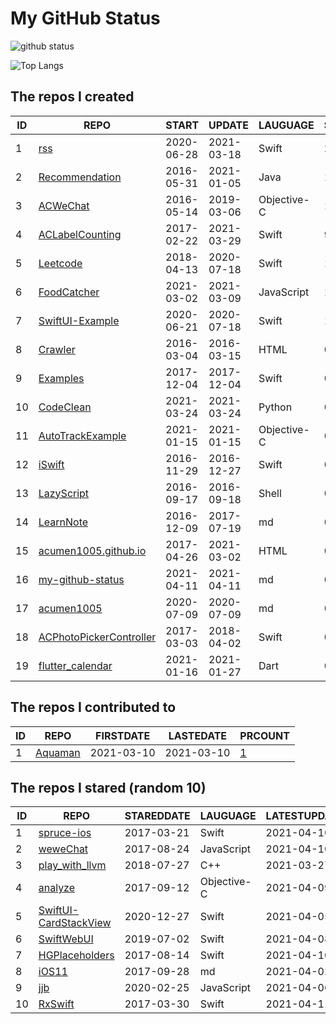 # My GitHub Status

<img src="https://github-readme-stats-1.yihong0618.vercel.app/api?username=acumen1005&show_icons=true&&&hide_title=true&count_private=true" alt="github status" />

![Top Langs](https://github-readme-stats-1.yihong0618.vercel.app/api/top-langs/?username=acumen1005&layout=compact)

<!--START_SECTION:my_github-->
## The repos I created
| ID |                                       REPO                                       |   START    |   UPDATE   |  LAUGUAGE   | STARS |
|----|----------------------------------------------------------------------------------|------------|------------|-------------|-------|
|  1 | [rss](https://github.com/acumen1005/rss)                                         | 2020-06-28 | 2021-03-18 | Swift       |    25 |
|  2 | [Recommendation](https://github.com/acumen1005/Recommendation)                   | 2016-05-31 | 2021-01-05 | Java        |    18 |
|  3 | [ACWeChat](https://github.com/acumen1005/ACWeChat)                               | 2016-05-14 | 2019-03-06 | Objective-C |    14 |
|  4 | [ACLabelCounting](https://github.com/acumen1005/ACLabelCounting)                 | 2017-02-22 | 2021-03-29 | Swift       |     9 |
|  5 | [Leetcode](https://github.com/acumen1005/Leetcode)                               | 2018-04-13 | 2020-07-18 | Swift       |     1 |
|  6 | [FoodCatcher](https://github.com/acumen1005/FoodCatcher)                         | 2021-03-02 | 2021-03-09 | JavaScript  |     1 |
|  7 | [SwiftUI-Example](https://github.com/acumen1005/SwiftUI-Example)                 | 2020-06-21 | 2020-07-18 | Swift       |     1 |
|  8 | [Crawler](https://github.com/acumen1005/Crawler)                                 | 2016-03-04 | 2016-03-15 | HTML        |     0 |
|  9 | [Examples](https://github.com/acumen1005/Examples)                               | 2017-12-04 | 2017-12-04 | Swift       |     0 |
| 10 | [CodeClean](https://github.com/acumen1005/CodeClean)                             | 2021-03-24 | 2021-03-24 | Python      |     0 |
| 11 | [AutoTrackExample](https://github.com/acumen1005/AutoTrackExample)               | 2021-01-15 | 2021-01-15 | Objective-C |     0 |
| 12 | [iSwift](https://github.com/acumen1005/iSwift)                                   | 2016-11-29 | 2016-12-27 | Swift       |     0 |
| 13 | [LazyScript](https://github.com/acumen1005/LazyScript)                           | 2016-09-17 | 2016-09-18 | Shell       |     0 |
| 14 | [LearnNote](https://github.com/acumen1005/LearnNote)                             | 2016-12-09 | 2017-07-19 | md          |     0 |
| 15 | [acumen1005.github.io](https://github.com/acumen1005/acumen1005.github.io)       | 2017-04-26 | 2021-03-02 | HTML        |     0 |
| 16 | [my-github-status](https://github.com/acumen1005/my-github-status)               | 2021-04-11 | 2021-04-11 | md          |     0 |
| 17 | [acumen1005](https://github.com/acumen1005/acumen1005)                           | 2020-07-09 | 2020-07-09 | md          |     0 |
| 18 | [ACPhotoPickerController](https://github.com/acumen1005/ACPhotoPickerController) | 2017-03-03 | 2018-04-02 | Swift       |     0 |
| 19 | [flutter_calendar](https://github.com/acumen1005/flutter_calendar)               | 2021-01-16 | 2021-01-27 | Dart        |     0 |

## The repos I contributed to
| ID |                    REPO                    | FIRSTDATE  | LASTEDATE  |                                 PRCOUNT                                  |
|----|--------------------------------------------|------------|------------|--------------------------------------------------------------------------|
|  1 | [Aquaman](https://github.com/bawn/Aquaman) | 2021-03-10 | 2021-03-10 | [1](https://github.com/bawn/Aquaman/pulls?q=is%3Apr+author%3Aacumen1005) |

## The repos I stared (random 10)
| ID |                                   REPO                                    | STAREDDATE |  LAUGUAGE   | LATESTUPDATE |
|----|---------------------------------------------------------------------------|------------|-------------|--------------|
|  1 | [spruce-ios](https://github.com/willowtreeapps/spruce-ios)                | 2017-03-21 | Swift       | 2021-04-10   |
|  2 | [weweChat](https://github.com/trazyn/weweChat)                            | 2017-08-24 | JavaScript  | 2021-04-10   |
|  3 | [play_with_llvm](https://github.com/tuoxie007/play_with_llvm)             | 2018-07-27 | C++         | 2021-03-27   |
|  4 | [analyze](https://github.com/draveness/analyze)                           | 2017-09-12 | Objective-C | 2021-04-09   |
|  5 | [SwiftUI-CardStackView](https://github.com/dadalar/SwiftUI-CardStackView) | 2020-12-27 | Swift       | 2021-04-05   |
|  6 | [SwiftWebUI](https://github.com/SwiftWebUI/SwiftWebUI)                    | 2019-07-02 | Swift       | 2021-04-08   |
|  7 | [HGPlaceholders](https://github.com/HamzaGhazouani/HGPlaceholders)        | 2017-08-14 | Swift       | 2021-04-10   |
|  8 | [iOS11](https://github.com/2877025939/iOS11)                              | 2017-09-28 | md          | 2021-04-02   |
|  9 | [jjb](https://github.com/sunoj/jjb)                                       | 2020-02-25 | JavaScript  | 2021-04-06   |
| 10 | [RxSwift](https://github.com/ReactiveX/RxSwift)                           | 2017-03-30 | Swift       | 2021-04-11   |

<!--END_SECTION:my_github-->